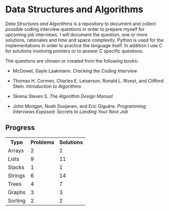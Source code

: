 # Data Structures and Algorithms

*Data Structures and Algorithms* is a repository to document and collect possible coding interview questions in order to prepare myself for upcoming job interviews. I will document the question, one or more solutions, rationales and time and space complexity. Python is used for the implementations in order to practice the language itself. In addition I use C for solutions involving pointers or to answer C specific questions.

The questions are chosen or created from the following books:

* McDowel, Gayle Laakmann. *Cracking the Coding Interview*

* Thomas H. Cormen, Charles E. Leiserson, Ronald L. Rivest, and Clifford Stein. *Introduction to Algorithms*

* Skiena Steven S. *The Algorithm Design Manual*

* John Mongan, Noah Suojanen, and Eric Giguère. *Programming Interviews Exposed: Secrets to Landing Your Next Job*

## Progress

<table>
  <tr>
    <th>Type</th><th>Problems</th><th>Solutions</th>
  </tr>
  <tr>
    <td>Arrays</td><td>2</td><td>2</td>
  </tr>
  <tr>
    <td>Lists</td><td>9</td><td>11</td>
  </tr>
  <tr>
    <td>Stacks</td><td>1</td><td>1</td>
  </tr>
  <tr>
    <td>Strings</td><td>6</td><td>14</td>
  </tr>
  <tr>
    <td>Trees</td><td>4</td><td>7</td>
  </tr>
  <tr>
    <td>Graphs</td><td>3</td><td>3</td>
  </tr>
  <tr>
    <td>Sorting</td><td>2</td><td>2</td>
  </tr>
</table>

